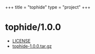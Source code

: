 +++
title = "tophide"
type = "project"
+++

# tophide/1.0.0
* [LICENSE](/tophide/tophide/1.0.0/LICENSE)
* [tophide-1.0.0.tar.gz](/tophide/tophide/1.0.0/tophide-1.0.0.tar.gz)